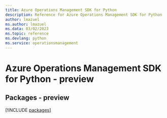 ```yaml
---
title: Azure Operations Management SDK for Python
description: Reference for Azure Operations Management SDK for Python
author: lmazuel
ms.author: lmazuel
ms.data: 03/02/2023
ms.topic: reference
ms.devlang: python
ms.service: operationsmanagement
---
```

# Azure Operations Management SDK for Python - preview
## Packages - preview
[!INCLUDE [packages](operations-management-index.md)]
